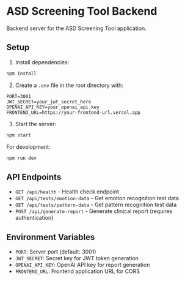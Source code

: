 # ASD Screening Tool Backend

Backend server for the ASD Screening Tool application.

## Setup

1. Install dependencies:
```bash
npm install
```

2. Create a `.env` file in the root directory with:
```env
PORT=3001
JWT_SECRET=your_jwt_secret_here
OPENAI_API_KEY=your_openai_api_key
FRONTEND_URL=https://your-frontend-url.vercel.app
```

3. Start the server:
```bash
npm start
```

For development:
```bash
npm run dev
```

## API Endpoints

- `GET /api/health` - Health check endpoint
- `GET /api/tests/emotion-data` - Get emotion recognition test data
- `GET /api/tests/pattern-data` - Get pattern recognition test data
- `POST /api/generate-report` - Generate clinical report (requires authentication)

## Environment Variables

- `PORT`: Server port (default: 3001)
- `JWT_SECRET`: Secret key for JWT token generation
- `OPENAI_API_KEY`: OpenAI API key for report generation
- `FRONTEND_URL`: Frontend application URL for CORS 